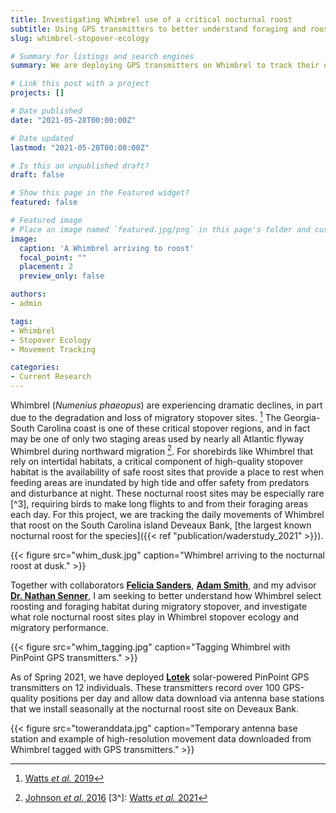 ```yaml
---
title: Investigating Whimbrel use of a critical nocturnal roost
subtitle: Using GPS transmitters to better understand foraging and roosting habitat selection during migratory stopover
slug: whimbrel-stopover-ecology

# Summary for listings and search engines
summary: We are deploying GPS transmitters on Whimbrel to track their daily movements to and from a critical nocturnal roost and diurnal foraging areas, to better understand the role nocturnal roosts play in this species' stopover ecology.

# Link this post with a project
projects: []

# Date published
date: "2021-05-28T00:00:00Z"

# Date updated
lastmod: "2021-05-28T00:00:00Z"

# Is this an unpublished draft?
draft: false

# Show this page in the Featured widget?
featured: false

# Featured image
# Place an image named `featured.jpg/png` in this page's folder and customize its options here.
image:
  caption: 'A Whimbrel arriving to roost'
  focal_point: ""
  placement: 2
  preview_only: false

authors:
- admin

tags:
- Whimbrel
- Stopover Ecology
- Movement Tracking

categories:
- Current Research
---
```


Whimbrel (_Numenius phaeopus_) are experiencing dramatic declines, in part due to the degradation and loss of migratory stopover sites. [^1] The Georgia-South Carolina coast is one of these critical stopover regions, and in fact may be one of only two staging areas used by nearly all Atlantic flyway Whimbrel during northward migration [^2]. For shorebirds like Whimbrel that rely on intertidal habitats, a critical component of high-quality stopover habitat is the availability of safe roost sites that provide a place to rest when feeding areas are inundated by high tide and offer safety from predators and disturbance at night. These nocturnal roost sites may be especially rare [^3], requiring birds to make long flights to and from their foraging areas each day. For this project, we are tracking the daily movements of Whimbrel that roost on the South Carolina island Deveaux Bank, [the largest known nocturnal roost for the species]({{< ref "publication/waderstudy_2021" >}}).

{{< figure src="whim_dusk.jpg" caption="Whimbrel arriving to the nocturnal roost at dusk." >}}
 
Together with collaborators [**Felicia Sanders**](https://www.dnr.sc.gov/news/2020/oct/oct29-shorebird.php#:~:text=Felicia%20Sanders%2C%20who%20serves%20as,of%20Fish%20and%20Wildlife%20Agencies.), [**Adam Smith**](https://adamdsmith.me/), and my advisor [**Dr. Nathan Senner**](http://www.sennerlab.com/research.html), I am seeking to better understand how Whimbrel select roosting and foraging habitat during migratory stopover, and investigate what role nocturnal roost sites play in Whimbrel stopover ecology and migratory performance. 

{{< figure src="whim_tagging.jpg" caption="Tagging Whimbrel with PinPoint GPS transmitters." >}}

As of Spring 2021, we have deployed [**Lotek**](http://lotek.com/) solar-powered PinPoint GPS transmitters on 12 individuals. These transmitters record over 100 GPS-quality positions per day and allow data download via antenna base stations that we install seasonally at the nocturnal roost site on Deveaux Bank. 

{{< figure src="toweranddata.jpg" caption="Temporary antenna base station and example of high-resolution movement data downloaded from Whimbrel tagged with GPS transmitters." >}}

[^1]: [Watts _et al._ 2019](https://academic.oup.com/condor/article/121/1/duy001/5307067)
[^2]: [Johnson _et al._ 2016](https://onlinelibrary.wiley.com/doi/abs/10.1111/jofo.12173)
[3^]: [Watts _et al._ 2021](https://onlinelibrary.wiley.com/doi/epdf/10.1111/jav.02629)
